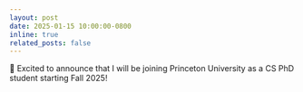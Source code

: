 ```yaml
---
layout: post
date: 2025-01-15 10:00:00-0800
inline: true
related_posts: false
---
```


🎉 Excited to announce that I will be joining Princeton University as a CS PhD student starting Fall 2025!
